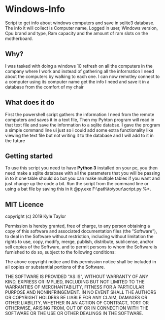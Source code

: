 # Windows-Info
Script to get info about windows computers and save in sqlite3 database. The info it will collect is Computer name, Logged in user,
Windows version, Cpu brand and type, Ram capacity and the amount of ram slots on the motherboard.
## Why?
I was tasked with doing a windows 10 refresh on all the computers in the company where I work and instead of gathering all the information I
need about the computers by walking to each one. I can now remotley connect to a computer using its computer name get the info I need and 
save it in a database from the comfort of my chair
## What does it do
First the powershell script gathers the information I need from the remote computers and saves it in a text file, Then my Pyhton program
will read in that text file and save the information to a sqlite databse. I gave the program a simple command line ui just so i could add
some extra functionality like viewing the text file but not writing it to the database and I will add to it in the future
## Getting started 
To use this script you need to have **Python 3** installed on your pc, you then need make a sqlite database with all the parameters that
you will be passing in to it one table should do but you can make multiple tables if you want and just change up the code a bit. 
Run the script from the command line or using a bat file by saving this in it @py.exe F:\path\to\your\script.py %*.
## MIT Licence

copyright (c) 2019 Kyle Taylor

Permission is hereby granted, free of charge, to any person obtaining a copy
of this software and associated documentation files (the "Software"), to deal
in the Software without restriction, including without limitation the rights
to use, copy, modify, merge, publish, distribute, sublicense, and/or sell
copies of the Software, and to permit persons to whom the Software is
furnished to do so, subject to the following conditions:

The above copyright notice and this permission notice shall be included in all
copies or substantial portions of the Software.

THE SOFTWARE IS PROVIDED "AS IS", WITHOUT WARRANTY OF ANY KIND, EXPRESS OR
IMPLIED, INCLUDING BUT NOT LIMITED TO THE WARRANTIES OF MERCHANTABILITY,
FITNESS FOR A PARTICULAR PURPOSE AND NONINFRINGEMENT. IN NO EVENT SHALL THE
AUTHORS OR COPYRIGHT HOLDERS BE LIABLE FOR ANY CLAIM, DAMAGES OR OTHER
LIABILITY, WHETHER IN AN ACTION OF CONTRACT, TORT OR OTHERWISE, ARISING FROM,
OUT OF OR IN CONNECTION WITH THE SOFTWARE OR THE USE OR OTHER DEALINGS IN THE
SOFTWARE.
